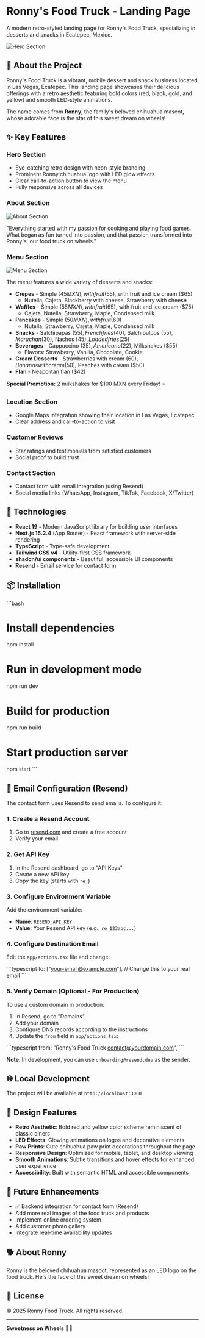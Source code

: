 # Ronny's Food Truck - Landing Page

A modern retro-styled landing page for Ronny's Food Truck, specializing in desserts and snacks in Ecatepec, Mexico.

![Hero Section](https://github.com/user-attachments/assets/89cd15cb-7a45-4c30-8955-00a8f8825c32)

## 🎯 About the Project

Ronny's Food Truck is a vibrant, mobile dessert and snack business located in Las Vegas, Ecatepec. This landing page showcases their delicious offerings with a retro aesthetic featuring bold colors (red, black, gold, and yellow) and smooth LED-style animations.

The name comes from **Ronny**, the family's beloved chihuahua mascot, whose adorable face is the star of this sweet dream on wheels!

## ✨ Key Features

### Hero Section
- Eye-catching retro design with neon-style branding
- Prominent Ronny chihuahua logo with LED glow effects
- Clear call-to-action button to view the menu
- Fully responsive across all devices

### About Section
![About Section](https://github.com/user-attachments/assets/e76f5278-55ca-4313-bddf-50b1c6c8f202)

"Everything started with my passion for cooking and playing food games. What began as fun turned into passion, and that passion transformed into Ronny's, our food truck on wheels."

### Menu Section
![Menu Section](https://github.com/user-attachments/assets/794ac0e7-86df-4305-b5aa-28fa40b7faed)

The menu features a wide variety of desserts and snacks:

- **Crepes** - Simple ($45 MXN), with fruit ($55), with fruit and ice cream ($65)
  - Nutella, Cajeta, Blackberry with cheese, Strawberry with cheese
- **Waffles** - Simple ($55 MXN), with fruit ($65), with fruit and ice cream ($75)
  - Cajeta, Nutella, Strawberry, Maple, Condensed milk
- **Pancakes** - Simple ($50 MXN), with fruit ($60)
  - Nutella, Strawberry, Cajeta, Maple, Condensed milk
- **Snacks** - Salchipapas ($55), French fries ($40), Salchipulpos ($55), Maruchan ($30), Nachos ($45), Loaded fries ($25)
- **Beverages** - Cappuccino ($35), Americano ($22), Milkshakes ($55)
  - Flavors: Strawberry, Vanilla, Chocolate, Cookie
- **Cream Desserts** - Strawberries with cream ($60), Bananas with cream ($50), Peaches with cream ($50)
- **Flan** - Neapolitan flan ($42)

**Special Promotion:** 2 milkshakes for $100 MXN every Friday! ⭐

### Location Section
- Google Maps integration showing their location in Las Vegas, Ecatepec
- Clear address and call-to-action to visit

### Customer Reviews
- Star ratings and testimonials from satisfied customers
- Social proof to build trust

### Contact Section
- Contact form with email integration (using Resend)
- Social media links (WhatsApp, Instagram, TikTok, Facebook, X/Twitter)

## 🚀 Technologies

- **React 19** - Modern JavaScript library for building user interfaces
- **Next.js 15.2.4** (App Router) - React framework with server-side rendering
- **TypeScript** - Type-safe development
- **Tailwind CSS v4** - Utility-first CSS framework
- **shadcn/ui components** - Beautiful, accessible UI components
- **Resend** - Email service for contact form

## 📦 Installation

\`\`\`bash
# Install dependencies
npm install

# Run in development mode
npm run dev

# Build for production
npm run build

# Start production server
npm start
\`\`\`

## 📧 Email Configuration (Resend)

The contact form uses Resend to send emails. To configure it:

### 1. Create a Resend Account

1. Go to [resend.com](https://resend.com) and create a free account
2. Verify your email

### 2. Get API Key

1. In the Resend dashboard, go to "API Keys"
2. Create a new API key
3. Copy the key (starts with `re_`)

### 3. Configure Environment Variable

Add the environment variable:

- **Name**: `RESEND_API_KEY`
- **Value**: Your Resend API key (e.g., `re_123abc...`)

### 4. Configure Destination Email

Edit the `app/actions.tsx` file and change:

\`\`\`typescript
to: ["your-email@example.com"], // Change this to your real email
\`\`\`

### 5. Verify Domain (Optional - For Production)

To use a custom domain in production:

1. In Resend, go to "Domains"
2. Add your domain
3. Configure DNS records according to the instructions
4. Update the `from` field in `app/actions.tsx`:

\`\`\`typescript
from: "Ronny's Food Truck <contact@yourdomain.com>",
\`\`\`

**Note**: In development, you can use `onboarding@resend.dev` as the sender.

## 🌐 Local Development

The project will be available at `http://localhost:3000`

## 🎨 Design Features

- **Retro Aesthetic**: Bold red and yellow color scheme reminiscent of classic diners
- **LED Effects**: Glowing animations on logos and decorative elements
- **Paw Prints**: Cute chihuahua paw print decorations throughout the page
- **Responsive Design**: Optimized for mobile, tablet, and desktop viewing
- **Smooth Animations**: Subtle transitions and hover effects for enhanced user experience
- **Accessibility**: Built with semantic HTML and accessible components

## 📝 Future Enhancements

- ✅ Backend integration for contact form (Resend)
- Add more real images of the food truck and products
- Implement online ordering system
- Add customer photo gallery
- Integrate real-time availability updates

## 🐕 About Ronny

Ronny is the beloved chihuahua mascot, represented as an LED logo on the food truck. He's the face of this sweet dream on wheels!

## 📄 License

© 2025 Ronny Food Truck. All rights reserved.

---

**Sweetness on Wheels** 🚚✨
